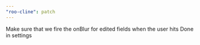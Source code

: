 ```yaml
---
"roo-cline": patch
---
```


Make sure that we fire the onBlur for edited fields when the user hits Done in settings
